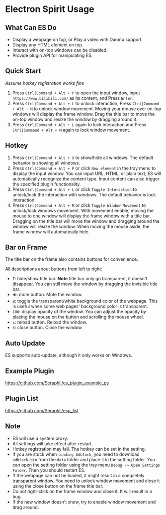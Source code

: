# Electron Spirit Usage

## What Can ES Do
- Display a webpage on top, or Play a video with Danmu support.
- Display any HTML element on top.
- Interact with on-top windows can be disabled.
- Provide plugin API for manipulating ES.

## Quick Start

*Assume hotkey registration works fine*

1. Press `Ctrl|Command + Alt + P` to open the input window, input `https://www.bilibili.com/` as its content, and Press `Enter`.
2. Press `Ctrl|Command + Alt + L` to unlock interaction, Press `Ctrl|Command + Alt + M` to unlock window movement. Moving your mouse over on-top windows will display the frame window. Drag the title bar to move the on-top window and resize the window by dragging around it.
3. Press `Ctrl|Command + Alt + L` again to lock interaction and Press `Ctrl|Command + Alt + M` again to lock window movement.

## Hotkey

1. Press `Ctrl|Command + Alt + X` to show/hide all windows. The default behavior is showing all windows.
2. Press `Ctrl|Command + Alt + P` or click `New element` in the tray menu to display the input window. You can input URL, HTML, or plain text, ES will automatically recognize the content type. Input content can also trigger the specified plugin functionality.
3. Press `Ctrl|Command + Alt + L` or click `Toggle Interaction` to unlock/lock the interaction with windows. The default behavior is lock interaction.
4. Press `Ctrl|Command + Alt + M` or click `Toggle Window Movement` to unlock/lock windows movement. With movement enable, moving the mouse to one window will display the frame window with a title bar. Dragging on the title bar will move the window and dragging around the window will resize the window. When moving the mouse aside, the frame window will automatically hide.

## Bar on Frame

The title bar on the frame also contains buttons for convenience.

All descriptions about buttons from left to right:
- `T`: hide/show title bar. **Note** title bar only go transparent, it doesn't disappear. You can still move the window by dragging the invisible title bar.
- `🔊`: mute button. Mute the window.
- `B`: toggle the transparent/white background color of the webpage. This is useful when some web pages' background color is transparent.
- `100`: display opacity of the window. You can adjust the opacity by placing the mouse on the button and scrolling the mouse wheel.
- `↻`: reload button. Reload the window.
- `X`: close button. Close the window.


## Auto Update

ES supports auto-update, although it only works on Windows.

## Example Plugin

https://github.com/Seraphli/es_plugin_example_py


## Plugin List

https://github.com/Seraphli/esp_list

## Note

- ES will use a system proxy.
- All settings will take effect after restart.
- Hotkey registration may fail. The hotkey can be set in the setting.
- If you are stuck when `loading Adblock`, you need to download `adblock.bin` from the `data` folder and place it in the setting folder. You can open the setting folder using the tray menu `Debug -> Open Settings Folder`. Then you should restart ES.
- If the webpage can not be loaded, it might result in a completely transparent window. You need to unlock window movement and close it using the close button on the frame title bar.
- Do not right-click on the frame window and close it. It will result in a bug.
- If the new window doesn't show, try to enable window movement and drag around.
